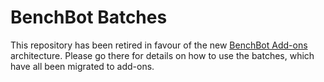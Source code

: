 # BenchBot Batches

This repository has been retired in favour of the new [BenchBot Add-ons](https://github.com/qcr/benchbot_addons) architecture. Please go there for details on how to use the batches, which have all been migrated to add-ons.
